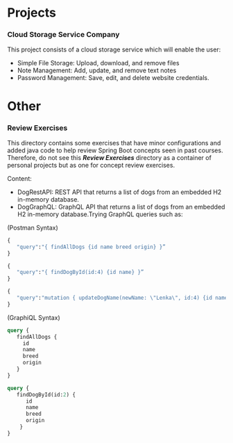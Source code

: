 # Projects
### Cloud Storage Service Company
This project consists of a cloud storage service which will enable the user:
- Simple File Storage: Upload, download, and remove files
- Note Management: Add, update, and remove text notes
- Password Management: Save, edit, and delete website credentials.

# Other
### Review Exercises
This directory contains some exercises that have minor configurations and added java code to help review Spring Boot concepts seen in past courses. Therefore, do not see this ***Review Exercises*** directory as a container of personal projects but as one for concept review exercises.

Content:
- DogRestAPI: REST API that returns a list of dogs from an embedded H2 in-memory database.
- DogGraphQL: GraphQL API that returns a list of dogs from an embedded H2 in-memory database.Trying GraphQL queries such as:
        
(Postman Syntax)
```GraphQL
{
   "query":"{ findAllDogs {id name breed origin} }”
}

{
   "query":"{ findDogById(id:4) {id name} }”
}

{
   "query":"mutation { updateDogName(newName: \"Lenka\", id:4) {id name} }"
}
```
(GraphiQL Syntax)
```GraphQL
query {
   findAllDogs {
     id
     name
     breed
     origin
   }
}

query {
   findDogById(id:2) {
      id
      name
      breed
      origin
    }
}
```
